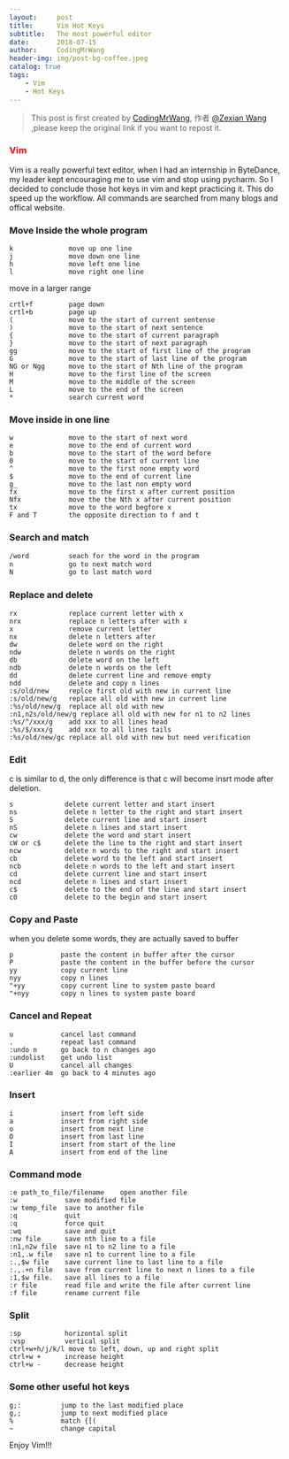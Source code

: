 ```yaml
---
layout:     post
title:      Vim Hot Keys
subtitle:   The most powerful editor
date:       2018-07-15
author:     CodingMrWang
header-img: img/post-bg-coffee.jpeg
catalog: true
tags:
    - Vim
    - Hot Keys
---
```



> This post is first created by [CodingMrWang](http://codingmrwang.github.io), 作者 [@Zexian Wang](http://github.com/codingmrwang) ,please keep the original link if you want to repost it.

### <span style="color:red">Vim</span>

Vim is a really powerful text editor, when I had an internship in ByteDance, my leader kept encouraging me to use vim and stop using pycharm. So I decided to conclude those hot keys in vim and kept practicing it. This do speed up the workflow. All commands are searched from many blogs and offical website.


### Move Inside the whole program

```
k              move up one line
j              move down one line
h              move left one line
l              move right one line
```
move in a larger range

```
crtl+f         page down
crtl+b         page up
(              move to the start of current sentense
)              move to the start of next sentence
{              move to the start of current paragraph
}              move to the start of next paragraph
gg             move to the start of first line of the program
G              move to the start of last line of the program
NG or Ngg      move to the start of Nth line of the program
H              move to the first line of the screen
M              move to the middle of the screen
L              move to the end of the screen
*              search current word
```

### Move inside in one line

```
w              move to the start of next word
e              move to the end of current word
b              move to the start of the word before
0              move to the start of current line
^              move to the first none empty word
$              move to the end of current line
g_             move to the last non empty word
fx             move to the first x after current position
Nfx            move the the Nth x after current position
tx             move to the word begfore x
F and T        the opposite direction to f and t
```

### Search and match

```bash
/word          seach for the word in the program
n              go to next match word
N              go to last match word
```

### Replace and delete

```
rx             replace current letter with x
nrx            replace n letters after with x
x              remove current letter
nx             delete n letters after
dw             delete word on the right
ndw            delete n words on the right
db             delete word on the left
ndb            delete n words on the left
dd             delete current line and remove empty
ndd            delete and copy n lines
:s/old/new     replce first old with new in current line
:s/old/new/g   replace all old with new in current line
:%s/old/new/g  replace all old with new
:n1,n2s/old/new/g replace all old with new for n1 to n2 lines
:%s/^/xxx/g    add xxx to all lines head
:%s/$/xxx/g    add xxx to all lines tails
:%s/old/new/gc replace all old with new but need verification
```
### Edit
c is similar to d, the only difference is that c will become insrt mode after deletion.

```
s             delete current letter and start insert
ns            delete n letter to the right and start insert
S             delete current line and start insert
nS            delete n lines and start insert
cw            delete the word and start insert
cW or c$      delete the line to the right and start insert
ncw           delete n words to the right and start insert
cb            delete word to the left and start insert
ncb           delete n words to the left and start insert
cd            delete current line and start insert
ncd           delete n lines and start insert
c$            delete to the end of the line and start insert
c0            delete to the begin and start insert
```

### Copy and Paste

when you delete some words, they are actually saved to buffer

```
p            paste the content in buffer after the cursor
P            paste the content in the buffer before the cursor
yy           copy current line
nyy          copy n lines
"+yy         copy current line to system paste board
"+nyy        copy n lines to system paste board 
```

### Cancel and Repeat

```
u            cancel last command
.            repeat last command
:undo n      go back to n changes ago
:undolist    get undo list
U            cancel all changes
:earlier 4m  go back to 4 minutes ago

```

### Insert
```
i            insert from left side
a            insert from right side
o            insert from next line
O            insert from last line
I            insert from start of the line
A            insert from end of the line
```
### Command mode

```
:e path_to_file/filename    open another file
:w            save modified file
:w temp_file  save to another file
:q            quit
:q            force quit
:wq           save and quit
:nw file      save nth line to a file
:n1,n2w file  save n1 to n2 line to a file
:n1,.w file   save n1 to current line to a file
:.,$w file    save current line to last line to a file
:.,.+n file   save from current line to next n lines to a file
:1,$w file.   save all lines to a file
:r file       read file and write the file after current line
:f file       rename current file
```

### Split
```
:sp           horizontal split
:vsp          vertical split
ctrl+w+h/j/k/l move to left, down, up and right split
ctrl+w +      increase height
ctrl+w -      decrease height
```
### Some other useful hot keys

```
g;:          jump to the last modified place
g,;          jump to next modified place
%            match {[(
~            change capital
```
Enjoy Vim!!!

